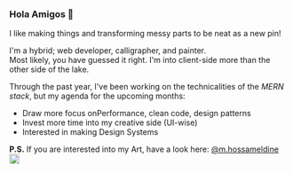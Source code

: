 ### Hola Amigos 👋

I like making things and transforming messy parts to be neat as a new pin!

I'm a hybrid; web developer, calligrapher, and painter.  
Most likely, you have guessed it right. I'm into client-side more than the other side of the lake.

Through the past year, I've been working on the technicalities of the _MERN stack_, but my agenda for the upcoming months:

- Draw more focus onPerformance, clean code, design patterns
- Invest more time into my creative side (UI-wise)
- Interested in making Design Systems

**P.S.** If you are interested into my Art, have a look here: [@m.hossameldine <img width="18" alt="Follow me on Instagram" src="https://img.icons8.com/nolan/64/instagram-new.png"/>](https://www.instagram.com/m.hossameldine/)
